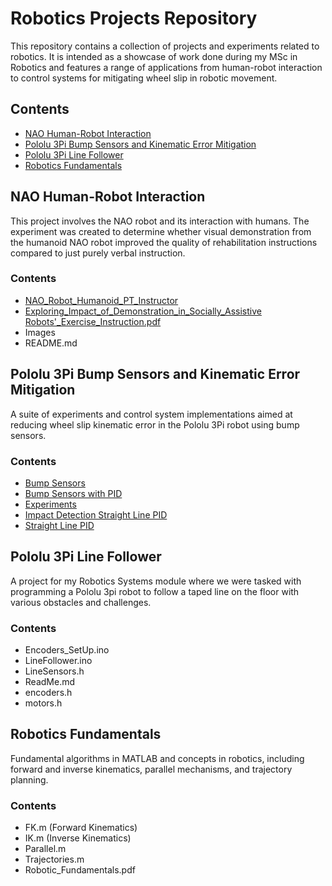# Robotics Projects Repository

This repository contains a collection of projects and experiments related to robotics. It is intended as a showcase of work done during my MSc in Robotics and features a range of applications from human-robot interaction to control systems for mitigating wheel slip in robotic movement.

## Contents

- [NAO Human-Robot Interaction](#nao-human-robot-interaction)
- [Pololu 3Pi Bump Sensors and Kinematic Error Mitigation](#pololu-3pi-bump-sensors-and-kinematic-error-mitigation)
- [Pololu 3Pi Line Follower](#pololu-3pi-line-follower)
- [Robotics Fundamentals](#robotics-fundamentals)

## NAO Human-Robot Interaction

This project involves the NAO robot and its interaction with humans. The experiment was created to determine whether visual demonstration from the humanoid NAO robot improved the quality of rehabilitation instructions compared to just purely verbal instruction.

### Contents

- [NAO_Robot_Humanoid_PT_Instructor](https://github.com/trow-land/Robotics/tree/main/NAO_Human_Robot_Interaction/NAO_Robot_Humanoid_PT_Instructor)
- [Exploring_Impact_of_Demonstration_in_Socially_Assistive Robots'_Exercise_Instruction.pdf](https://github.com/trow-land/Robotics/blob/main/NAO_Human_Robot_Interaction/Exploring_Impact_of_Demonstration_in_Socially_Assistive%20Robots'_Exercise_Instruction.pdf)
- Images
- README.md

## Pololu 3Pi Bump Sensors and Kinematic Error Mitigation

A suite of experiments and control system implementations aimed at reducing wheel slip kinematic error in the Pololu 3Pi robot using bump sensors.

### Contents

- [Bump Sensors](Pololu3Pi_Bump_Sensors_To-Mitigate_Wheel_Slip_Kinematic_Error/bump_sensors)
- [Bump Sensors with PID](Pololu3Pi_Bump_Sensors_To-Mitigate_Wheel_Slip_Kinematic_Error/bump_sensors_with_PID)
- [Experiments](Pololu3Pi_Bump_Sensors_To-Mitigate_Wheel_Slip_Kinematic_Error/Experiments)
- [Impact Detection Straight Line PID](Pololu3Pi_Bump_Sensors_To-Mitigate_Wheel_Slip_Kinematic_Error/Impact_Detection_Straight_Line_PID)
- [Straight Line PID](Pololu3Pi_Bump_Sensors_To-Mitigate_Wheel_Slip_Kinematic_Error/Straight_Line_PID)

## Pololu 3Pi Line Follower

A project for my Robotics Systems module where we were tasked with programming a Pololu 3pi robot to follow a taped line on the floor with various obstacles and challenges.

### Contents

- Encoders_SetUp.ino
- LineFollower.ino
- LineSensors.h
- ReadMe.md
- encoders.h
- motors.h

## Robotics Fundamentals

Fundamental algorithms in MATLAB and concepts in robotics, including forward and inverse kinematics, parallel mechanisms, and trajectory planning.

### Contents

- FK.m (Forward Kinematics)
- IK.m (Inverse Kinematics)
- Parallel.m
- Trajectories.m
- Robotic_Fundamentals.pdf


